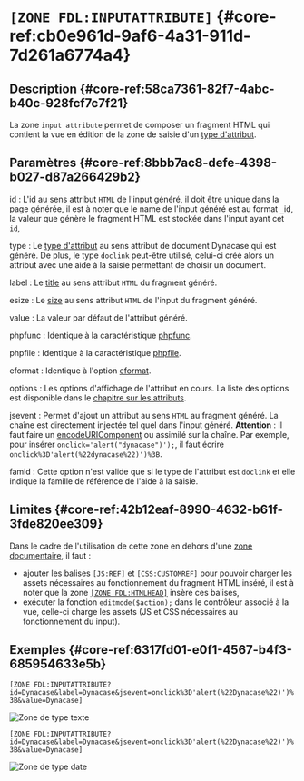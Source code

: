 # `[ZONE FDL:INPUTATTRIBUTE]` {#core-ref:cb0e961d-9af6-4a31-911d-7d261a6774a4}

## Description  {#core-ref:58ca7361-82f7-4abc-b40c-928fcf7c7f21}

La zone `input attribute` permet de composer un fragment HTML qui contient la vue
en édition de la zone de saisie d'un [type d'attribut][attribut].

## Paramètres {#core-ref:8bbb7ac8-defe-4398-b027-d87a266429b2}

id
:   L'id au sens attribut `HTML` de l'input généré, il doit être unique dans 
    la page générée, il est à noter que le name de l'input généré est au format `_`id,
    la valeur que génère le fragment HTML est stockée dans l'input ayant cet `id`,

type
:   Le [type d'attribut][attribut] au sens attribut de document Dynacase qui est 
    généré. De plus, le type `doclink` peut-être utilisé, celui-ci créé alors
    un attribut avec une aide à la saisie permettant de choisir un document.

label
:   Le [title][MDNtitle] au sens attribut `HTML` du fragment généré.

esize
:   Le [size][MDNSize] au sens attribut `HTML` de l'input du fragment généré.

value
:   La valeur par défaut de l'attribut généré.

phpfunc
:   Identique à la caractéristique [phpfunc][phpfunc].

phpfile
:   Identique à la caractéristique [phpfile][phpfile].

eformat
:   Identique à l'option [eformat][eformat].

options
:   Les options d'affichage de l'attribut en cours. La liste des options est 
    disponible dans le [chapitre sur les attributs][attribut].

jsevent
:   Permet d'ajout un attribut au sens `HTML` au fragment généré. La chaîne 
    est directement injectée tel quel dans l'input généré. **Attention** : Il 
    faut faire un [encodeURIComponent][encodeURI] ou assimilé sur la chaîne. Par
    exemple, pour insérer `onclick='alert("dynacase")');`, il faut écrire 
    `onclick%3D'alert(%22dynacase%22)')%3B`.

famid
:   Cette option n'est valide que si le type de l'attribut est `doclink` et elle
    indique la famille de référence de l'aide à la saisie.

## Limites {#core-ref:42b12eaf-8990-4632-b61f-3fde820ee309}

Dans le cadre de l'utilisation de cette zone en dehors d'une 
[zone documentaire][zoneDocumentaire], il faut :

* ajouter les balises `[JS:REF]` et `[CSS:CUSTOMREF]` pour pouvoir charger
les assets nécessaires au fonctionnement du fragment HTML inséré, il est à noter
que la zone [`[ZONE FDL:HTMLHEAD]`][head] insère ces balises,
* exécuter la fonction `editmode($action);` dans le contrôleur associé à la vue,
celle-ci charge les assets (JS et CSS nécessaires au fonctionnement du input).

## Exemples {#core-ref:6317fd01-e0f1-4567-b4f3-685954633e5b}

`[ZONE FDL:INPUTATTRIBUTE?id=Dynacase&label=Dynacase&jsevent=onclick%3D'alert(%22Dynacase%22)')%3B&value=Dynacase]`

![ Zone de type texte ](images/zones_actions/zone_fdl_input_attribute_texte.png)

`[ZONE FDL:INPUTATTRIBUTE?id=Dynacase&label=Dynacase&jsevent=onclick%3D'alert(%22Dynacase%22)')%3B&value=Dynacase]`

![ Zone de type date ](images/zones_actions/zone_fdl_input_attribute_date.png)

<!-- link -->

[attribut]:             #core-ref:4e167170-33ed-11e2-8134-a7f43955d6f3
[head]:                 #core-ref:12d0c18a-bde3-4488-ab02-a4135d0f51c7
[MDNtitle]:             https://developer.mozilla.org/en-US/docs/Web/API/HTMLElement.title "Attribut title : MDN"
[MDNSize]:              https://developer.mozilla.org/en-US/docs/Web/HTML/Element/Input "Attribut Input : MDN"
[phpfunc]:              #core-ref:1128e658-48f5-440f-9fd1-2d714e99eecd
[phpfile]:              #core-ref:7362e2ff-cfb5-45f0-a81d-e02eab6d0fb6
[eformat]:              #core-ref:4f14142f-6aac-473f-a0e3-87803febb883
[encodeURI]:            https://developer.mozilla.org/en-US/docs/Web/JavaScript/Reference/Global_Objects/encodeURIComponent "encodeURI"
[zoneDocumentaire]:     #core-ref:49b96dc9-64e9-4f5a-a167-396282625c1e